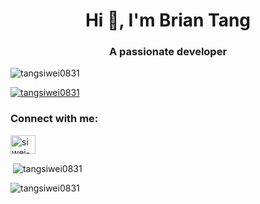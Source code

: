 <h1 align="center">Hi 👋, I'm Brian Tang</h1>
<h3 align="center">A passionate developer</h3>

<p align="left"> <img src="https://komarev.com/ghpvc/?username=tangsiwei0831&label=Profile%20views&color=0e75b6&style=flat" alt="tangsiwei0831" /> </p>

<p align="left"> <a href="https://github.com/ryo-ma/github-profile-trophy"><img src="https://github-profile-trophy.vercel.app/?username=tangsiwei0831" alt="tangsiwei0831" /></a> </p>

<h3 align="left">Connect with me:</h3>
<p align="left">
<a href="https://linkedin.com/in/siwei-tang-2a9b921ba" target="blank"><img align="center" src="https://raw.githubusercontent.com/rahuldkjain/github-profile-readme-generator/master/src/images/icons/Social/linked-in-alt.svg" alt="siwei-tang-2a9b921ba" height="30" width="40" /></a>
</p>

<p>&nbsp;<img align="center" src="https://github-readme-stats.vercel.app/api?username=tangsiwei0831&show_icons=true&locale=en" alt="tangsiwei0831" /></p>

<p><img align="center" src="https://github-readme-streak-stats.herokuapp.com/?user=tangsiwei0831&" alt="tangsiwei0831" /></p>
